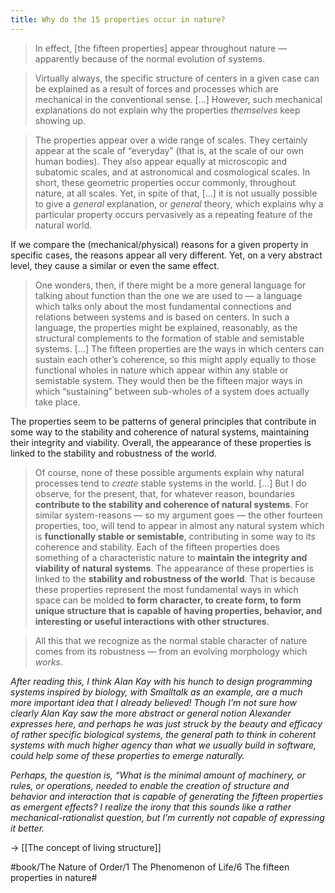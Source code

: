 ```yaml
---
title: Why do the 15 properties occur in nature?
---
```


> In effect, [the fifteen properties] appear throughout nature — apparently because of the normal evolution of systems.

> Virtually always, the specific structure of centers in a given case can be explained as a result of forces and processes which are mechanical in the conventional sense. […]
> However, such mechanical explanations do not explain why the properties *themselves* keep showing up.

> The properties appear over a wide range of scales. They certainly appear at the scale of “everyday” (that is, at the scale of our own human bodies). They also appear equally at microscopic and subatomic scales, and at astronomical and cosmological scales. In short, these geometric properties occur commonly, throughout nature, at all scales. Yet, in spite of that, […] it is not usually possible to give a *general* explanation, or *general* theory, which explains why a particular property occurs pervasively as a repeating feature of the natural world.

If we compare the (mechanical/physical) reasons for a given property in specific cases, the reasons appear all very different. Yet, on a very abstract level, they cause a similar or even the same effect.

> One wonders, then, if there might be a more general language for talking about function than the one we are used to — a language which talks only about the most fundamental connections and relations between systems and is based on centers. In such a language, the properties might be explained, reasonably, as the structural complements to the formation of stable and semistable systems. […] The fifteen properties are the ways in which centers can sustain each other’s coherence, so this might apply equally to those functional wholes in nature which appear within any stable or semistable system. They would then be the fifteen major ways in which “sustaining” between sub-wholes of a system does actually take place.

The properties seem to be patterns of general principles that contribute in some way to the stability and coherence of natural systems, maintaining their integrity and viability. Overall, the appearance of these properties is linked to the stability and robustness of the world.

> Of course, none of these possible arguments explain why natural processes tend to *create* stable systems in the world. […] But I do observe, for the present, that, for whatever reason, boundaries **contribute to the stability and coherence of natural systems**. For similar system-reasons — so my argument goes — the other fourteen properties, too, will tend to appear in almost any natural system which is **functionally stable or semistable**, contributing in some way to its coherence and stability.
> Each of the fifteen properties does something of a characteristic nature to **maintain the integrity and viability of natural systems**.  The appearance of these properties is linked to the **stability and robustness of the world**.
> That is because these properties represent the most fundamental ways in which space can be molded **to form character, to create form, to form unique structure that is capable of having properties, behavior, and interesting or useful interactions with other structures**.

> All this that we recognize as the normal stable character of nature comes from its robustness — from an evolving morphology which *works*.

*After reading this, I think Alan Kay with his hunch to design programming systems inspired by biology, with Smalltalk as an example, are a much more important idea that I already believed! Though I’m not sure how clearly Alan Kay saw the more abstract or general notion Alexander expresses here, and perhaps he was just struck by the beauty and efficacy of rather specific biological systems, the general path to think in coherent systems with much higher agency than what we usually build in software, could help some of these properties to emerge naturally.*

*Perhaps, the question is, “What is the minimal amount of machinery, or rules, or operations, needed to enable the creation of structure and behavior and interaction that is capable of generating the fifteen properties as emergent effects? I realize the irony that this sounds like a rather mechanical-rationalist question, but I’m currently not capable of expressing it better.*

-> [[The concept of living structure]]


#book/The Nature of Order/1 The Phenomenon of Life/6 The fifteen properties in nature#